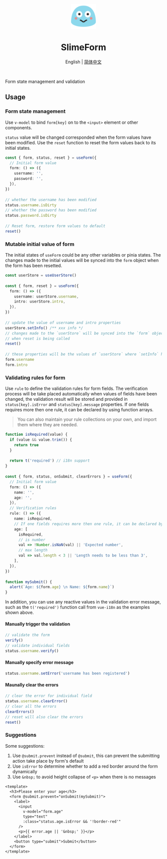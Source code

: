 <br>
<br>
<br>

<p align="center">
  <img height="80px" src="https://github.com/LittleSound/slimeform/raw/main/example/public/favicon.svg">
</p>

<h1 align="center">SlimeForm</h1>
<p align="center">English | <a href="./README.zh-Hans.md">简体中文</a></p>

<br>


Form state management and validation

## Usage

### Form state management

Use `v-model` to bind `form[key]` on to the `<input>` element or other components.

`status` value will be changed corresponded when the form values have been modified. Use the `reset` function to reset the form values back to its initial states.

```ts
const { form, status, reset } = useForm({
  // Initial form value
  form: () => ({
    username: '',
    password: '',
  }),
})

// whether the username has been modified
status.username.isDirty
// whether the password has been modified
status.password.isDirty

// Reset form, restore form values to default
reset()
```

### Mutable initial value of form

The initial states of `useForm` could be any other variables or pinia states. The changes made to the initial values will be synced into the `form` object when the form has been resetted.

```ts
const userStore = useUserStore()

const { form, reset } = useForm({
  form: () => ({
    username: userStore.username,
    intro: userStore.intro,
  }),
})

// update the value of username and intro properties
userStore.setInfo() /** xxx info */
// changes made to the `userStore` will be synced into the `form` object,
// when reset is being called
reset()

// these properties will be the values of `userStore` where `setInfo` has been called previously
form.username
form.intro
```

### Validating rules for form

Use `rule` to define the validation rules for form fields. The verification process will be take placed automatically when values of fields have been changed, the validation result will be stored and provided in `status[key].isError` and `status[key].message` properties. If one fields requires more then one rule, it can be declared by using function arrays.

> You can also maintain your rule collections on your own, and import them where they are needed.

```ts
function isRequired(value) {
  if (value && value.trim()) {
    return true
  }

  return t('required') // i18n support
}

const { form, status, onSubmit, clearErrors } = useForm({
  // Initial form value
  form: () => ({
    name: '',
    age: '',
  }),
  // Verification rules
  rule: () => ({
    name: isRequired,
    // If one fields requires more then one rule, it can be declared by using function arrays.
    age: [
      isRequired,
      // is number
      val => !Number.isNaN(val) || 'Expected number',
      // max length
      val => val.length < 3 || 'Length needs to be less than 3',
    ],
  }),
})

function mySubmit() {
  alert(`Age: ${form.age} \n Name: ${form.name}`)
}
```

In addition, you can use any reactive values in the validation error message, such as the `t('required')` function call from `vue-i18n` as the examples shown above.

#### Manually trigger the validation

```ts
// validate the form
verify()
// validate individual fields
status.username.verify()
```

#### Manually specify error message

```ts
status.username.setError('username has been registered')
```

#### Maunally clear the errors

```ts
// clear the error for individual field
status.username.clearError()
// clear all the errors
clearErrors()
// reset will also clear the errors
reset()
```

### Suggestions

Some suggestions:

1. Use `@submit.prevent` instead of `@submit`, this can prevent the submitting action take place by form's default
2. Use `isError` to determine whether to add a red border around the form dynamically
3. Use `&nbsp;` to avoid height collapse of `<p>` when there is no messages

```vue
<template>
  <h3>Please enter your age</h3>
  <form @submit.prevent="onSubmit(mySubmit)">
    <label>
      <input
        v-model="form.age"
        type="text"
        :class="status.age.isError && '!border-red'"
      />
      <p>{{ error.age || '&nbsp;' }}</p>
    </label>
    <button type="submit">Submit</button>
  </form>
</template>
```
